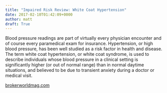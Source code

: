 ```yaml
---
title: "Impaired Risk Review: White Coat Hypertension"
date: 2017-02-10T01:42:09+0000
author: matt
draft: True
---
```

Blood pressure readings are part of virtually every physician encounter and of course every paramedical exam for insurance. Hypertension, or high blood pressure, has been well studied as a risk factor in health and disease. The term white coat hypertension, or white coat syndrome, is used to describe individuals whose blood pressure in a clinical setting is significantly higher (or out of normal range) than in normal daytime situations, and believed to be due to transient anxiety during a doctor or medical visit.

[ brokerworldmag.com ]( http://www.brokerworldmag.com/articles/articles.php?articleid=4177 )
